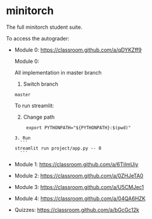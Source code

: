 # minitorch
The full minitorch student suite. 


To access the autograder: 

* Module 0: https://classroom.github.com/a/qDYKZff9

  Module 0:

  All implementation in master branch
  
  1. Switch branch
    ```
    master
    ```
  To run streamlit:
  
  2. Change path
     ```
      export PYTHONPATH="${PYTHONPATH}:$(pwd)"
    ```
  3. Run
      ```
    streamlit run project/app.py -- 0
      ```
  
* Module 1: https://classroom.github.com/a/6TiImUiy
* Module 2: https://classroom.github.com/a/0ZHJeTA0
* Module 3: https://classroom.github.com/a/U5CMJec1
* Module 4: https://classroom.github.com/a/04QA6HZK
* Quizzes: https://classroom.github.com/a/bGcGc12k
